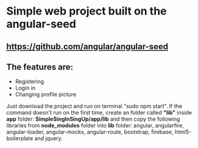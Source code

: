 # Simple web project built on the angular-seed 
## https://github.com/angular/angular-seed

## The features are:

* Registering
* Login in
* Changing profile picture

Just download the project and run on terminal "sudo npm start". If the command doesn't run on the first time, create an folder called **"lib"** inside **app** folder: **SimpleSingInSingUp/app/lib** and then copy the following libraries from **node_modules** folder into **lib** folder: angular, angularfire, angular-loader, angular-mocks, angular-route, bootstrap, firebase, html5-boilerplate and jquery.



